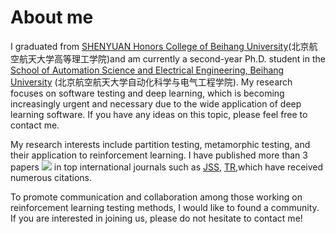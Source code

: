 # About me
I graduated from [SHENYUAN Honors College of Beihang University](http://sae.buaa.edu.cn/index.htm)(北京航空航天大学高等理工学院)and am currently a second-year Ph.D. student in the [School of Automation Science and Electrical Engineering, Beihang University](http://dept3.buaa.edu.cn/index.htm) (北京航空航天大学自动化科学与电气工程学院). My research focuses on software testing and deep learning, which is becoming increasingly urgent and necessary due to the wide application of deep learning software. If you have any ideas on this topic, please feel free to contact me.
<!--对于shield的使用，可以利用jsDelivr解析位于另一个分支的自动爬去的引用链接，然后替换下面src中&url=后面的链接&-->
My research interests include partition testing, metamorphic testing, and their application to reinforcement learning. I have published more than 3 papers <a href='https://scholar.google.com.hk/citations?user=zTz-1d0AAAAJ'><img src="https://img.shields.io/endpoint?logo=Google%20Scholar&url=https://cdn.jsdelivr.net/gh/MaxwelsDonc/MaxwelsDonc.github.io@google-scholar-stats/gs_data_shieldsio.json&labelColor=f6f6f6&color=9cf&style=flat&label=citations"></a> in top international journals such as [JSS](https://www.sciencedirect.com/journal/journal-of-systems-and-software), [TR](https://ieeexplore.ieee.org/xpl/RecentIssue.jsp?punumber=24),which have received numerous citations. 

To promote communication and collaboration among those working on reinforcement learning testing methods, I would like to found a community. If you are interested in joining us, please do not hesitate to contact me!
